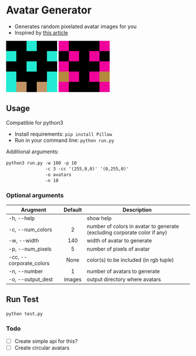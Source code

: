 # Avatar Generator
- Generates random pixelated avatar images for you
- Inspired by [this article](https://medium.freecodecamp.org/how-to-create-generative-art-in-less-than-100-lines-of-code-d37f379859f)

![img1](img_1556964797.png)
![img2](img_1556964802.png)

## Usage
Compatible for python3
- Install requirements: `pip install Pillow`
- Run in your command line: `python run.py`

Additional arguments:
```
python3 run.py -w 100 -p 10 
               -c 3 -cc '(255,0,0)' '(0,255,0)'
               -o avatars
               -n 10
```

### Optional arguments

| Arugment        | Default           | Description  |
| ------------------------ |:-------------:| -----|
| -h, --help    |  | show help  |
| -c, --num_colors | 2      | number of colors in avatar to generate (excluding corporate color if any) |
| -w,  --width | 140 | width of avatar to generate |
|-p, --num_pixels | 5 | number of pixels of avatar|
|-cc, --corporate_colors | None |   color(s) to be included (in rgb tuple)
|-n, --number |1| number of avatars to generate
|-o, --output_dest | images| output directory where avatars

## Run Test
```
python test.py
```

### Todo
- [ ] Create simple api for this? 
- [ ] Create circular avatars